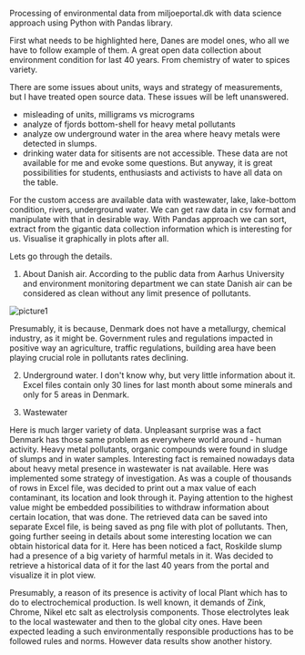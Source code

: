 Processing of environmental data from miljoeportal.dk with data science approach using Python with Pandas library.

First what needs to be highlighted here, Danes are model ones, who all we have to follow example of them. A great 
open data collection about environment condition for last 40 years. From chemistry of water to spices variety. 

There are some issues about units, ways and strategy of measurements, but I have treated open source data. These issues
will be left unanswered.
- misleading of units, milligrams vs micrograms
- analyze of  fjords bottom-shell for heavy metal pollutants
- analyze ow underground water in the area where heavy metals were detected in slumps. 
- drinking water data for sitisents are not accessible. 
These data are not available for me and evoke some questions.
But anyway, it is great possibilities for students, enthusiasts and activists to have all data on the table. 

For the custom access are available data with wastewater, lake, lake-bottom condition, rivers, underground water.
We can get raw data in csv format and manipulate with that in desirable way. 
With Pandas approach we can sort, extract from the gigantic data collection information which is interesting for us.
Visualise it graphically in plots after all.

Lets go through the details.

1. About Danish air. 
According to the public data from Aarhus University and environment monitoring department we can state
Danish air can be considered as clean without any limit presence of pollutants.

![picture1](https://myoctocat.com/assets/images/base-octocat.svg)



Presumably, it is because, Denmark does not have a metallurgy, chemical industry, as it might be. 
Government rules and regulations impacted in positive way an agriculture, traffic regulations, building area have been 
playing crucial role in pollutants rates declining.

2. Underground water. 
I don't know why, but very little information about it. Excel files contain only 30 lines for last month about some minerals 
and only for 5 areas in Denmark.

3. Wastewater

Here is much larger variety of data. Unpleasant surprise was a fact Denmark has those same problem as everywhere world 
around - human activity. 
Heavy metal pollutants, organic compounds were found in sludge of slumps and in water samples. Interesting fact is remained
nowadays data about heavy metal presence in wastewater is nat available.
Here was implemented some strategy of investigation. As was a couple of thousands of rows in Excel file, was decided 
to print out a max value of each contaminant, its location and look through it. 
Paying attention to the highest value might be embedded possibilities to withdraw information about certain location, that 
was done. 
The retrieved data can be saved into separate Excel file, is being saved as png file with plot of pollutants.
Then, going further seeing in details about some interesting location we can obtain historical data for it.
Here has been noticed a fact, Roskilde slump had a presence of a big variety of harmful metals in it. Was decided to retrieve 
a historical data of it for the last 40 years from the portal and visualize it in plot view.




Presumably, a reason of its presence is activity of local Plant which has to do to electrochemical production. 
Is well known, it demands of Zink, Chrome, Nikel etc salt as electrolysis components. Those electrolytes leak to the local
wastewater and then to the global city ones. 
Have been expected leading a such environmentally responsible productions has to be followed rules and norms. 
However data results show another history.


